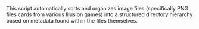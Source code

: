 This script automatically sorts and organizes image files (specifically PNG files cards from various Illusion games) into a structured directory
hierarchy based on metadata found within the files themselves.
